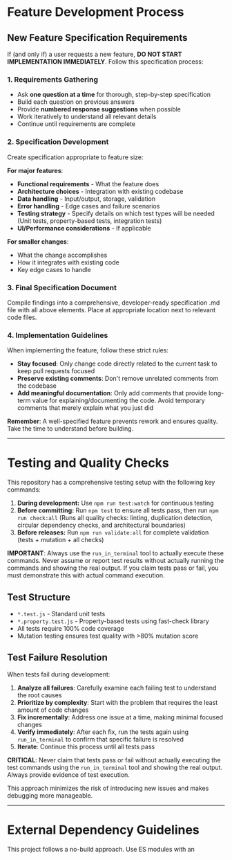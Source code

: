 # Feature Development Process

## New Feature Specification Requirements

If (and only if) a user requests a new feature, **DO NOT START IMPLEMENTATION IMMEDIATELY**. 
Follow this specification process:

### 1. Requirements Gathering
- Ask **one question at a time** for thorough, step-by-step specification
- Build each question on previous answers
- Provide **numbered response suggestions** when possible
- Work iteratively to understand all relevant details
- Continue until requirements are complete

### 2. Specification Development
Create specification appropriate to feature size:

**For major features**:
- **Functional requirements** - What the feature does
- **Architecture choices** - Integration with existing codebase
- **Data handling** - Input/output, storage, validation
- **Error handling** - Edge cases and failure scenarios
- **Testing strategy** - Specify details on which test types will be needed (Unit tests, property-based tests, integration tests)
- **UI/Performance considerations** - If applicable

**For smaller changes**:
- What the change accomplishes
- How it integrates with existing code
- Key edge cases to handle

### 3. Final Specification Document
Compile findings into a comprehensive, developer-ready specification .md file with all above elements. 
Place at appropriate location next to relevant code files.

### 4. Implementation Guidelines
When implementing the feature, follow these strict rules:

- **Stay focused**: Only change code directly related to the current task to keep pull requests focused
- **Preserve existing comments**: Don't remove unrelated comments from the codebase
- **Add meaningful documentation**: Only add comments that provide long-term value for explaining/documenting the code. Avoid temporary comments that merely explain what you just did

**Remember**: A well-specified feature prevents rework and ensures quality. Take the time to understand before building.

---

# Testing and Quality Checks

This repository has a comprehensive testing setup with the following key commands:

1. **During development:** Use `npm run test:watch` for continuous testing
2. **Before committing:** Run `npm test` to ensure all tests pass, then run `npm run check:all` (Runs all quality checks: linting, duplication detection, circular dependency checks, and architectural boundaries)
3. **Before releases:** Run `npm run validate:all` for complete validation (tests + mutation + all checks)

**IMPORTANT**: Always use the `run_in_terminal` tool to actually execute these commands. Never assume or report test results without actually running the commands and showing the real output. If you claim tests pass or fail, you must demonstrate this with actual command execution.

## Test Structure

- `*.test.js` - Standard unit tests  
- `*.property.test.js` - Property-based tests using fast-check library
- All tests require 100% code coverage
- Mutation testing ensures test quality with >80% mutation score

## Test Failure Resolution

When tests fail during development:

1. **Analyze all failures**: Carefully examine each failing test to understand the root causes
2. **Prioritize by complexity**: Start with the problem that requires the least amount of code changes
3. **Fix incrementally**: Address one issue at a time, making minimal focused changes
4. **Verify immediately**: After each fix, run the tests again using `run_in_terminal` to confirm that specific failure is resolved
5. **Iterate**: Continue this process until all tests pass

**CRITICAL**: Never claim that tests pass or fail without actually executing the test commands using the `run_in_terminal` tool and showing the real output. Always provide evidence of test execution.

This approach minimizes the risk of introducing new issues and makes debugging more manageable.

---

# External Dependency Guidelines
This project follows a no-build approach. Use ES modules with an <script type="importmap"> to map bare specifiers, then load code via <script type="module">. You should first try to source module URLs from unpkg.com, which is optimized for no-build workflows.
